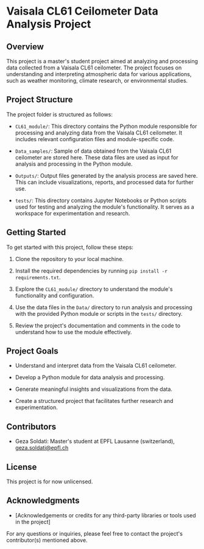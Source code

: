 # Vaisala CL61 Ceilometer Data Analysis Project

## Overview

This project is a master's student project aimed at analyzing and processing data collected from a Vaisala CL61 ceilometer. The project focuses on understanding and interpreting atmospheric data for various applications, such as weather monitoring, climate research, or environmental studies.

## Project Structure

The project folder is structured as follows:

- `CL61_module/`: This directory contains the Python module responsible for processing and analyzing data from the Vaisala CL61 ceilometer. It includes relevant configuration files and module-specific code.

- `Data_samples/`: Sample of data obtained from the Vaisala CL61 ceilometer are stored here. These data files are used as input for analysis and processing in the Python module.

- `Outputs/`: Output files generated by the analysis process are saved here. This can include visualizations, reports, and processed data for further use.

- `tests/`: This directory contains Jupyter Notebooks or Python scripts used for testing and analyzing the module's functionality. It serves as a workspace for experimentation and research.

## Getting Started

To get started with this project, follow these steps:

1. Clone the repository to your local machine.

2. Install the required dependencies by running `pip install -r requirements.txt`.

3. Explore the `CL61_module/` directory to understand the module's functionality and configuration.

4. Use the data files in the `Data/` directory to run analysis and processing with the provided Python module or scripts in the `tests/` directory.

5. Review the project's documentation and comments in the code to understand how to use the module effectively.

## Project Goals

- Understand and interpret data from the Vaisala CL61 ceilometer.

- Develop a Python module for data analysis and processing.

- Generate meaningful insights and visualizations from the data.

- Create a structured project that facilitates further research and experimentation.

## Contributors

- Geza Soldati: Master's student at EPFL Lausanne (switzerland), geza.soldati@epfl.ch

## License

This project is for now unlicensed.

## Acknowledgments

- [Acknowledgements or credits for any third-party libraries or tools used in the project]

For any questions or inquiries, please feel free to contact the project's contributor(s) mentioned above.
